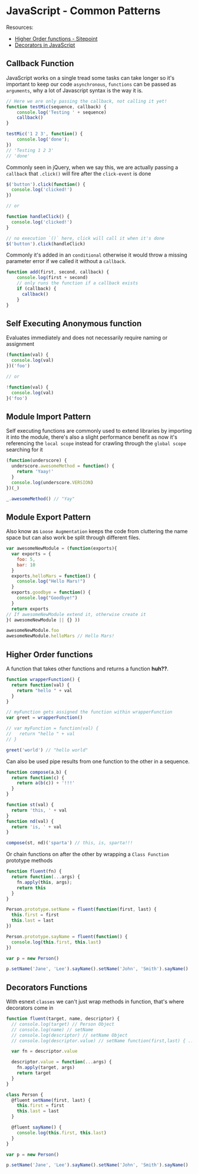 # JavaScript - Common Patterns

Resources:
- [Higher Order functions - Sitepoint](http://www.sitepoint.com/higher-order-functions-javascript/)
- [Decorators in JavaScript](https://www.youtube.com/watch?v=d8CDFsQHZpE)

## Callback Function
JavaScript works on a single tread some tasks can take longer so it's important to keep our code `asynchronous`, `functions` can be passed as `arguments`, why a lot of Javascript syntax is the way it is.

```js
// Here we are only passing the callback, not calling it yet!
function testMic(sequence, callback) {
    console.log('Testing ' + sequence)
    callback()
}

testMic('1 2 3', function() {
    console.log('done');
})
// 'Testing 1 2 3'
// 'done'
```

Commonly seen in jQuery, when we say this, we are actually passing a `callback` that `.click()` will fire after the `click-event` is done

```js
$('button').click(function() {
  console.log('clicked!')
})

// or

function handleClick() {
  console.log('clicked!')
}

// no execution `()` here, click will call it when it's done
$('button').click(handleClick)
```

Commonly it's added in an `conditional` otherwise it would throw a missing parameter error if we called it without a `callback`.
```js
function add(first, second, callback) {
    console.log(first + second)
    // only runs the function if a callback exists
    if (callback) {
      callback()
    }
}
```

## Self Executing Anonymous function
Evaluates immediately and does not necessarily require naming or assignment

```js
(function(val) {
  console.log(val)
})('foo')

// or

!function(val) {
  console.log(val)
}('foo')
```

## Module Import Pattern
Self executing functions are commonly used to extend libraries by importing it into the module, there's also a slight performance benefit as now it's referencing the `local scope`  instead for crawling through the `global scope` searching for it

```js
(function(underscore) {
  underscore.awesomeMethod = function() {
    return 'Yaay!'
  }
  console.log(underscore.VERSION)
})(_)

_.awesomeMethod() // "Yay"
```

## Module Export Pattern
Also know as `Loose Augmentation` keeps the code from cluttering the name space but can also work be split through different files.

```js
var awesomeNewModule = (function(exports){
  var exports = {
    foo: 5,
    bar: 10
  }
  exports.helloMars = function() {
    console.log("Hello Mars!")
  }
  exports.goodbye = function() {
    console.log("Goodbye!")
  }
  return exports
// If awesomeNewModule extend it, otherwise create it
}( awesomeNewModule || {} ))

awesomeNewModule.foo
awesomeNewModule.helloMars // Hello Mars!
```

## Higher Order functions
A function that takes other functions and returns a function **huh??**.

```js
function wrapperFunction() {
  return function(val) {
    return "hello " + val
  }
}

// myFunction gets assigned the function within wrapperFunction
var greet = wrapperFunction()

// var myFunction = function(val) {
//   return "hello " + val
// }

greet('world') // "hello world"
```

Can also be used pipe results from one function to the other in a sequence.
```js
function compose(a,b) {
  return function(c) {
    return a(b(c)) + '!!!'
  }
}

function st(val) {
  return 'this, ' + val
}
function nd(val) {
  return 'is, ' + val
}

compose(st, nd)('sparta') // this, is, sparta!!!
```


Or chain functions on after the other by wrapping a `Class Function` prototype methods

```js
function fluent(fn) {
  return function(...args) {
    fn.apply(this, args);
    return this
  }
}
```

```js
Person.prototype.setName = fluent(function(first, last) {
  this.first = first
  this.last = last
})

Person.prototype.sayName = fluent(function() {
  console.log(this.first, this.last)
})

var p = new Person()

p.setName('Jane', 'Lee').sayName().setName('John', 'Smith').sayName()
```


## Decorators Functions
With esnext `classes` we can't just wrap methods in function, that's where decorators come in

```js
function fluent(target, name, descriptor) {
  // console.log(target) // Person Object
  // console.log(name) // setName
  // console.log(descriptor) // setName Object
  // console.log(descriptor.value) // setName function(first,last) { ... }

  var fn = descriptor.value

  descriptor.value = function(...args) {
    fn.apply(target, args)
    return target
  }
}
```

```js
class Person {
  @fluent setName(first, last) {
    this.first = first
    this.last = last
  }

  @fluent sayName() {
    console.log(this.first, this.last)
  }
}

var p = new Person()

p.setName('Jane', 'Lee').sayName().setName('John', 'Smith').sayName()
```
